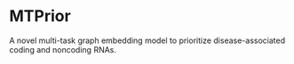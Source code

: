 # MTPrior
 A novel multi-task graph embedding model to prioritize disease-associated coding and noncoding RNAs.
